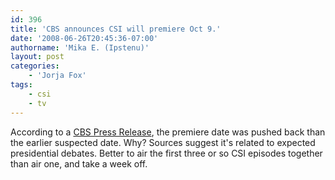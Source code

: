 ```yaml
---
id: 396
title: 'CBS announces CSI will premiere Oct 9.'
date: '2008-06-26T20:45:36-07:00'
authorname: 'Mika E. (Ipstenu)'
layout: post
categories:
    - 'Jorja Fox'
tags:
    - csi
    - tv
---
```


According to a [CBS Press Release](http://www.cbspressexpress.com/div.php/cbs_entertainment/release?id=19000), the premiere date was pushed back than the earlier suspected date.  Why?  Sources suggest it's related to expected presidential debates.  Better to air the first three or so CSI episodes together than air one, and take a week off.
